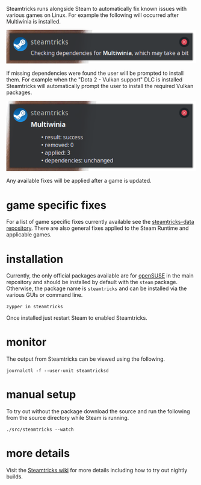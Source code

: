 Steamtricks runs alongside Steam to automatically fix known issues with various
games on Linux. For example the following will occurred after Multiwinia is
installed.

![Multiwinia dependencies check](screenshot/multiwinia-dependencies.png)

If missing dependencies were found the user will be prompted to install them.
For example when the "Dota 2 - Vulkan support" DLC is installed Steamtricks will
automatically prompt the user to install the required Vulkan packages.

![Multiwinia fixed](screenshot/multiwinia-fixed.png)

Any available fixes will be applied after a game is updated.

# game specific fixes

For a list of game specific fixes currently available see the
[steamtricks-data repository](https://github.com/steamtricks/steamtricks-data/tree/master/data).
There are also general fixes applied to the Steam Runtime and applicable games.

# installation

Currently, the only official packages available are for
[openSUSE](http://opensuse.org/) in the main repository and should be installed
by default with the `steam` package. Otherwise, the package name is
`steamtricks` and can be installed via the various GUIs or command line.

```
zypper in steamtricks
```

Once installed just restart Steam to enabled Steamtricks.

# monitor

The output from Steamtricks can be viewed using the following.

```
journalctl -f --user-unit steamtricksd
```

# manual setup

To try out without the package download the source and run the following from
the source directory while Steam is running.

```
./src/steamtricks --watch
```

# more details

Visit the [Steamtricks wiki](https://github.com/steamtricks/steamtricks/wiki)
for more details including how to try out nightly builds.
